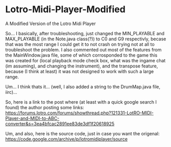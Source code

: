 # Lotro-Midi-Player-Modified
A Modified Version of the Lotro Midi Player

So... I basically, after troubleshooting, just changed the MIN_PLAYABLE and MAX_PLAYABLE (in the Note.java class(?)) to C0 and G9 respectivly, becase that was the most range I could get it to not crash on trying not at all to troubleshoot the problem.  I also commented out most of the features from the MainWindow.java file, some of which corrosponded to the game this was created for (local playback mode check box, what was the ingame chat (im assuming), and changing the instrument), and the transpose feature, because (I think at least) it was not designed to work with such a large range.

Um...  I think thats it... (well, I also added a string to the DrumMap.java file, iirc)...

So, here is a link to the post where (at least with a quick google search I found) the author posting some links:
https://forums.lotro.com/forums/showthread.php?121331-LotRO-MIDI-Player-and-MIDI-to-ABC-converter&s=3ea4bfcac2891ee83de3df1f20618925

Um, and also, here is the source code, just in case you want the origenal:
https://code.google.com/archive/p/lotromidiplayer/source
